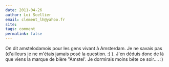 ```yaml
---
date: 2011-04-26
author: Loi Scellier
email: clement_lh@yahoo.fr
site: 
tags: comment
permalink: false
---
```


<p>On dit amstelodamois pour les gens vivant à Amsterdam. Je ne savais pas (d'ailleurs je ne m'étais jamais posé la question. :) ). J'en déduis donc de là que viens la marque de bière &quot;Amstel'. Je dormirais moins bête ce soir.... :)</p>
